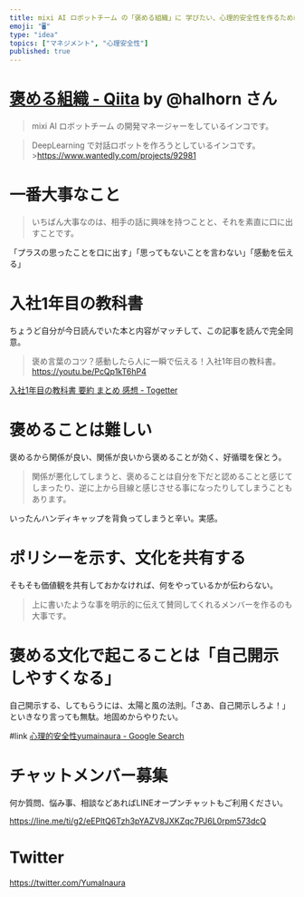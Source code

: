 ```yaml
---
title: mixi AI ロボットチーム の「褒める組織」に 学びたい、心理的安全性を作るために一番大事なこと。抜粋学習。
emoji: "🖥"
type: "idea"
topics: ["マネジメント", "心理安全性"]
published: true
---
```


# [褒める組織 - Qiita](https://qiita.com/halhorn/items/bd530a382a7f1d2f8505) by @halhorn さん

>mixi AI ロボットチーム の開発マネージャーをしているインコです。

>DeepLearning で対話ロボットを作ろうとしているインコです。 >https://www.wantedly.com/projects/92981

# 一番大事なこと

>いちばん大事なのは、相手の話に興味を持つことと、それを素直に口に出すことです。

「プラスの思ったことを口に出す」「思ってもないことを言わない」「感動を伝える」

# 入社1年目の教科書

ちょうど自分が今日読んでいた本と内容がマッチして、この記事を読んで完全同意。

>褒め言葉のコツ？感動したら人に一瞬で伝える！入社1年目の教科書。 
https://youtu.be/PcQp1kT6hP4 

[入社1年目の教科書 要約 まとめ 感想 - Togetter](https://togetter.com/li/1299861)




# 褒めることは難しい

褒めるから関係が良い、関係が良いから褒めることが効く、好循環を保とう。

>関係が悪化してしまうと、褒めることは自分を下だと認めることと感じてしまったり、逆に上から目線と感じさせる事になったりしてしまうこともあります。

いったんハンディキャップを背負ってしまうと辛い。実感。


# ポリシーを示す、文化を共有する

そもそも価値観を共有しておかなければ、何をやっているかが伝わらない。

>上に書いたような事を明示的に伝えて賛同してくれるメンバーを作るのも大事です。

# 褒める文化で起こることは「自己開示しやすくなる」

自己開示する、してもらうには、太陽と風の法則。「さあ、自己開示しろよ！」といきなり言っても無駄。地固めからやりたい。

#link
[心理的安全性yumainaura - Google Search](https://www.google.co.jp/search?q=%E5%BF%83%E7%90%86%E7%9A%84%E5%AE%89%E5%85%A8%E6%80%A7yumainaura&oq=%E5%BF%83%E7%90%86%E7%9A%84%E5%AE%89%E5%85%A8%E6%80%A7yumainaura&aqs=chrome..69i57.3580j1j7&sourceid=chrome&ie=UTF-8)








<!-- Update From Qiita API -->

# チャットメンバー募集


何か質問、悩み事、相談などあればLINEオープンチャットもご利用ください。

https://line.me/ti/g2/eEPltQ6Tzh3pYAZV8JXKZqc7PJ6L0rpm573dcQ





# Twitter


https://twitter.com/YumaInaura


<!-- Update From Qiita API -->



